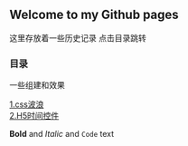 ## Welcome to my Github pages
这里存放着一些历史记录
点击目录跳转


### 目录

一些组建和效果

[1.css波浪](https://baby00700.github.io/littlecase/demo/CSS%E6%B3%A2%E6%B5%AA/css%E6%B3%A2%E6%B5%AA%E6%95%88%E6%9E%9C.html)<br/>
[2.H5时间控件](https://baby00700.github.io/littlecase/demo/H5时间控件/dtpicker.html)<br/>


**Bold** and _Italic_ and `Code` text

